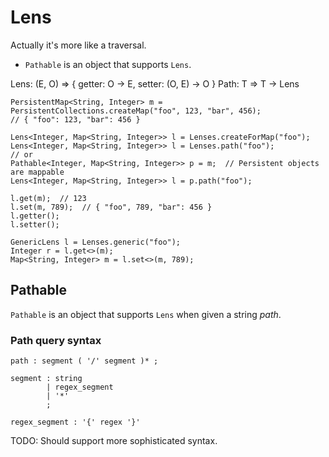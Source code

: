 # Lens

Actually it's more like a traversal.

* `Pathable` is an object that supports `Lens`.


Lens: (E, O) => { getter: O -> E, setter: (O, E) -> O }
Path: T => T -> Lens

```
PersistentMap<String, Integer> m = PersistentCollections.createMap("foo", 123, "bar", 456);
// { "foo": 123, "bar": 456 }

Lens<Integer, Map<String, Integer>> l = Lenses.createForMap("foo");
Lens<Integer, Map<String, Integer>> l = Lenses.path("foo");
// or
Pathable<Integer, Map<String, Integer>> p = m;  // Persistent objects are mappable
Lens<Integer, Map<String, Integer>> l = p.path("foo");

l.get(m);  // 123
l.set(m, 789);  // { "foo", 789, "bar": 456 }
l.getter();
l.setter();

GenericLens l = Lenses.generic("foo");
Integer r = l.get<>(m);
Map<String, Integer> m = l.set<>(m, 789);
```



## Pathable

`Pathable` is an object that supports `Lens` when given a string *path*. 

### Path query syntax

```
path : segment ( '/' segment )* ;

segment : string
        | regex_segment
        | '*'
        ;

regex_segment : '{' regex '}'
```

TODO: Should support more sophisticated syntax.
